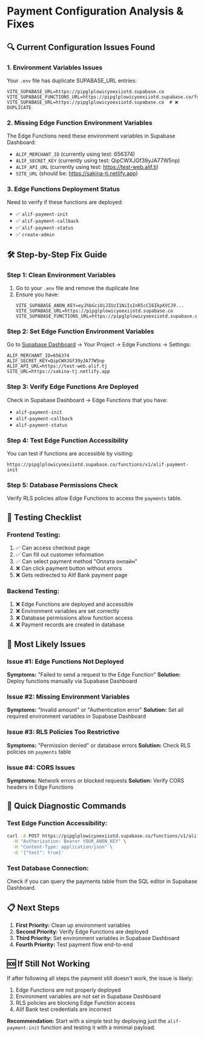 # Payment Configuration Analysis & Fixes

## 🔍 Current Configuration Issues Found

### 1. **Environment Variables Issues**
Your `.env` file has duplicate SUPABASE_URL entries:
```
VITE_SUPABASE_URL=https://pipglplowicyoexiiotd.supabase.co
VITE_SUPABASE_FUNCTIONS_URL=https://pipglplowicyoexiiotd.supabase.co/functions/v1
VITE_SUPABASE_URL=https://pipglplowicyoexiiotd.supabase.co  # ❌ DUPLICATE
```

### 2. **Missing Edge Function Environment Variables**
The Edge Functions need these environment variables in Supabase Dashboard:
- `ALIF_MERCHANT_ID` (currently using test: 656374)
- `ALIF_SECRET_KEY` (currently using test: QipCWXJGf39yJA77W5np)
- `ALIF_API_URL` (currently using test: https://test-web.alif.tj)
- `SITE_URL` (should be: https://sakina-tj.netlify.app)

### 3. **Edge Functions Deployment Status**
Need to verify if these functions are deployed:
- ✅ `alif-payment-init`
- ✅ `alif-payment-callback` 
- ✅ `alif-payment-status`
- ✅ `create-admin`

## 🛠️ Step-by-Step Fix Guide

### Step 1: Clean Environment Variables
1. Go to your `.env` file and remove the duplicate line
2. Ensure you have:
   ```
   VITE_SUPABASE_ANON_KEY=eyJhbGciOiJIUzI1NiIsInR5cCI6IkpXVCJ9...
   VITE_SUPABASE_URL=https://pipglplowicyoexiiotd.supabase.co
   VITE_SUPABASE_FUNCTIONS_URL=https://pipglplowicyoexiiotd.supabase.co/functions/v1
   ```

### Step 2: Set Edge Function Environment Variables
Go to [Supabase Dashboard](https://supabase.com/dashboard) → Your Project → Edge Functions → Settings:

```
ALIF_MERCHANT_ID=656374
ALIF_SECRET_KEY=QipCWXJGf39yJA77W5np
ALIF_API_URL=https://test-web.alif.tj
SITE_URL=https://sakina-tj.netlify.app
```

### Step 3: Verify Edge Functions Are Deployed
Check in Supabase Dashboard → Edge Functions that you have:
- `alif-payment-init`
- `alif-payment-callback`
- `alif-payment-status`

### Step 4: Test Edge Function Accessibility
You can test if functions are accessible by visiting:
```
https://pipglplowicyoexiiotd.supabase.co/functions/v1/alif-payment-init
```

### Step 5: Database Permissions Check
Verify RLS policies allow Edge Functions to access the `payments` table.

## 🧪 Testing Checklist

### Frontend Testing:
1. ✅ Can access checkout page
2. ✅ Can fill out customer information
3. ✅ Can select payment method "Оплата онлайн"
4. ❌ Can click payment button without errors
5. ❌ Gets redirected to Alif Bank payment page

### Backend Testing:
1. ❌ Edge Functions are deployed and accessible
2. ❌ Environment variables are set correctly
3. ❌ Database permissions allow function access
4. ❌ Payment records are created in database

## 🚨 Most Likely Issues

### Issue #1: Edge Functions Not Deployed
**Symptoms:** "Failed to send a request to the Edge Function"
**Solution:** Deploy functions manually via Supabase Dashboard

### Issue #2: Missing Environment Variables
**Symptoms:** "Invalid amount" or "Authentication error"
**Solution:** Set all required environment variables in Supabase Dashboard

### Issue #3: RLS Policies Too Restrictive
**Symptoms:** "Permission denied" or database errors
**Solution:** Check RLS policies on `payments` table

### Issue #4: CORS Issues
**Symptoms:** Network errors or blocked requests
**Solution:** Verify CORS headers in Edge Functions

## 🔧 Quick Diagnostic Commands

### Test Edge Function Accessibility:
```bash
curl -X POST https://pipglplowicyoexiiotd.supabase.co/functions/v1/alif-payment-init \
  -H "Authorization: Bearer YOUR_ANON_KEY" \
  -H "Content-Type: application/json" \
  -d '{"test": true}'
```

### Test Database Connection:
Check if you can query the payments table from the SQL editor in Supabase Dashboard.

## 📋 Next Steps

1. **First Priority:** Clean up environment variables
2. **Second Priority:** Verify Edge Functions are deployed
3. **Third Priority:** Set environment variables in Supabase Dashboard
4. **Fourth Priority:** Test payment flow end-to-end

## 🆘 If Still Not Working

If after following all steps the payment still doesn't work, the issue is likely:
1. Edge Functions are not properly deployed
2. Environment variables are not set in Supabase Dashboard
3. RLS policies are blocking Edge Function access
4. Alif Bank test credentials are incorrect

**Recommendation:** Start with a simple test by deploying just the `alif-payment-init` function and testing it with a minimal payload.